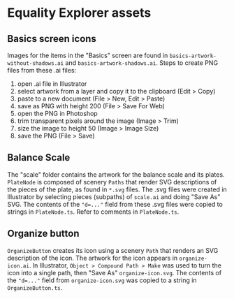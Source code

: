 Equality Explorer assets
================

## Basics screen icons

Images for the items in the "Basics" screen are found in `basics-artwork-without-shadows.ai` and
`basics-artwork-shadows.ai`. Steps to create PNG files from these .ai files:

1. open .ai file in Illustrator
1. select artwork from a layer and copy it to the clipboard (Edit > Copy)
2. paste to a new document (File > New, Edit > Paste)
3. save as PNG with height 200 (File > Save For Web)
4. open the PNG in Photoshop
5. trim transparent pixels around the image (Image > Trim)
6. size the image to height 50 (Image > Image Size)
7. save the PNG (File > Save)

## Balance Scale

The "scale" folder contains the artwork for the balance scale and its plates.
`PlateNode` is composed of scenery `Paths` that render SVG descriptions of the pieces of the plate, as found in `*.svg`
files. The .svg files were created in Illustrator by selecting pieces (subpaths) of `scale.ai` and doing "Save As" SVG.
The contents of the `"d=..."` field from these .svg files were copied to strings in `PlateNode.ts`. Refer to comments
in `PlateNode.ts`.

## Organize button

`OrganizeButton` creates its icon using a scenery `Path` that renders an SVG description of the icon. The artwork for
the icon appears in `organize-icon.ai`. In Illustrator, `Object > Compound Path > Make` was used to turn the icon into a
single path, then "Save As" `organize-icon.svg`. The contents of the `"d=..."` field from `organize-icon.svg`
was copied to a string in `OrganizeButton.ts`.
